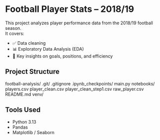 # Football Player Stats – 2018/19

This project analyzes player performance data from the 2018/19 football season.  
It covers:

- ✅ Data cleaning
- 📊 Exploratory Data Analysis (EDA)
- 🧠 Key insights on goals, positions, and efficiency

## Project Structure

football-analysis/
    .git/
    .gitignore
    .ipynb_checkpoints/
    main.py
    notebooks/
    players.csv
    player_clean.csv
    player_clean_step1.csv
    raw_player.csv
    README.md
    venv/


## Tools Used

- Python 3.13
- Pandas
- Matplotlib / Seaborn
